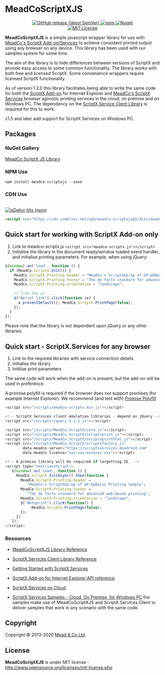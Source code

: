 # MeadCoScriptXJS

<p align="center">
	<a href="https://github.com/MeadCo/MeadCoScriptXJS/releases/latest" target="_blank">
        <img alt="GitHub release (latest SemVer)" src="https://img.shields.io/github/v/release/MeadCo/MeadCoScriptXJS">
    </a>
	<a href="https://www.npmjs.com/package/meadco-scriptxjs" target="_blank">
		<img alt="npm" src="https://img.shields.io/npm/v/meadco-scriptxjs">
	</a>
	<a href="https://www.nuget.org/packages/MeadScriptXJS" target="_blank">
        <img alt="Nuget" src="https://img.shields.io/nuget/v/MeadScriptXJS">
    </a>
	<br>
	<a href="https://github.com/MeadCo/MeadScriptXJS/blob/master/LICENSE" target="_blank">
		<img alt="MIT License" src="https://img.shields.io/github/license/MeadCo/MeadCoScriptXJS">
	</a>
</p>

**MeadCoScriptXJS** is a simple javascript wrapper library for use with [MeadCo's ScriptX Add-on/Services](https://www.meadroid.com)
 to achieve consistent printed output using any browser on any device. This library has been used with our samples system for some time. 

The aim of the library is to hide differences between versions of ScriptX and provide easy access to some common functionality.
The library works with both free and licensed ScriptX. Some convenience wrappers require licensed ScriptX functionality.

As of version 1.2.0 this library facilitates being able to write the same code for both the 
[ScriptX Add-on](http://scriptx.meadroid.com) for Internet Explorer and 
[MeadCo's ScriptX Services](https://scriptxservices.meadroid.com) browser agnostic printing services in the cloud, on premise and on Windows PC. 
The dependency on the [ScriptX Service Client Library](https://github.com/MeadCo/ScriptX.Print.Client) is required for this to work.

v1.5 and later add support for ScriptX Services on Windows PC.

## Packages

### NuGet Gallery
[MeadCo ScriptX JS Library](http://nuget.org/packages/MeadScriptXJS/)

### NPM Use

```
npm install meadco-scriptxjs --save
```

### CDN Use

<p>
    <br/>
	<a href="https://www.jsdelivr.com/package/npm/meadco-scriptxjs" target="_blank">
		<img alt="jsDelivr hits (npm)" src="https://img.shields.io/jsdelivr/npm/hm/meadco-scriptxjs">
	</a>
</p>

```html
<script src="https://cdn.jsdelivr.net/npm/meadco-scriptxjs@1/dist/meadco-scriptx.min.js"></script>
```

## Quick start for working with ScriptX Add-on only

1. Link to meadco-scriptx.js `<script src="meadco-scriptx.js"></script>`
2. Initialise the library in the document ready/window loaded event handler, and initialise printing parameters. For example, when using jQuery:

```javascript
$(window).on('load', function () {
  if (MeadCo.ScriptX.Init()) {
    MeadCo.ScriptX.Printing.header = "MeadCo's ScriptX&b:&p of &P:&bBasic Printing Sample";
    MeadCo.ScriptX.Printing.footer = "The de facto standard for advanced web-based printing";
    MeadCo.ScriptX.Printing.orientation = "landscape";
            
    // link the ui ...
    $("#print_link").click(function (e) { 
      e.preventDefault(); MeadCo.ScriptX.PrintPage(false); 
    });                           
  }
});
```
Please note that the library is not dependent upon jQuery or any other libraries.

## Quick start - ScriptX.Services for any browser

1. Link to the required libraries with service connection details
2. Initialise the library
3. Initilise print parameters

The same code will work when the add-on is present, but the add-on will be used in preference.

A promise polyfill is required if the browser does not support promises (for example Internet Explorer). 
We recommend (and test with) [Promise Polyfill](https://github.com/taylorhakes/promise-polyfill)

```javascript
<script src="/scripts/meadco-scriptx.min.js"></script>

<!-- ScriptX Services client emulation libraries - depend on jQuery -->
<script src="/scripts/jquery-3.1.1.js"></script>

<script src="/scripts/MeadCo.ScriptX/core.js"></script>
<script src="/scripts/MeadCo.ScriptX/scriptxprint.js"></script>
<script src="/scripts/MeadCo.ScriptX/scriptxprinthtml.js"></script>
<script src="/scripts/MeadCo.ScriptX/scriptxfactory.js" 
        data-meadco-server="https://scriptxservices.meadroid.com" 
        data-meadco-license="xxx-xxx-xxxxxxx-xxx"></script>

<!-- A promise library will be required if targetting IE. -->
<script type="text/javascript">
   $(window).on('load', function () {
     MeadCo.ScriptX.InitAsync().then(function {
       MeadCo.ScriptX.Printing.header = 
          "MeadCo's ScriptX&b:&p of &P:&bBasic Printing Sample";
       MeadCo.ScriptX.Printing.footer = 
          "The de facto standard for advanced web-based printing";
       MeadCo.ScriptX.Printing.orientation = "landscape";
       $("#btnprint").click(function() { 
            MeadCo.ScriptX.PrintPage(false);
       });
     })      
   });
</script>
```

### Resources

* [MeadCoScriptXJS Library Reference](https://meadco.github.io/MeadCoScriptXJS)

* [ScriptX.Services Client Library Reference](https://meadco.github.io/ScriptX.Print.Client)

* [Getting Started with ScriptX.Services](https://www.meadroid.com/Developers/KnowledgeBank/HowToGuides/ScriptXServices/GettingStarted)

* [ScriptX Add-on for Internet Explorer API reference](https://www.meadroid.com/Developers/KnowledgeBank/TechnicalReference/ScriptXAddOn).

* [ScriptX.Services on Cloud](https://scriptxservices.meadroid.com/)

* [ScriptX Services Samples - Cloud, On Premise, for Windows PC](https://scriptxprintsamples.meadroid.com/) the samples make use of MeadCoScriptXJS and ScriptX.Services.Client to deliver samples that work in any scenario with the same code.


## Copyright
Copyright © 2013-2020 [Mead & Co Ltd](http://www.meadroid.com).

## License 
**MeadCoScriptXJS** is under MIT license - http://www.opensource.org/licenses/mit-license.php

